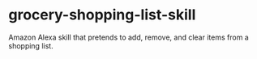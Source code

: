 # grocery-shopping-list-skill
Amazon Alexa skill that pretends to add, remove, and clear items from a shopping list.
